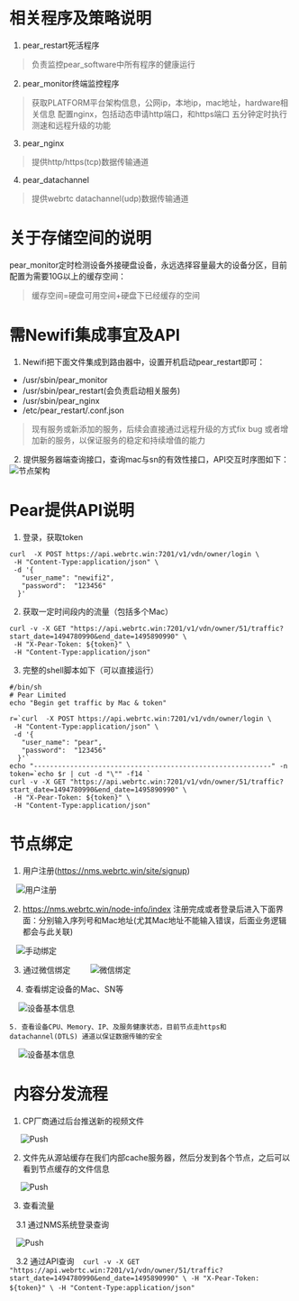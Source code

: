# 相关程序及策略说明
1. pear_restart死活程序
> 负责监控pear_software中所有程序的健康运行

2. pear_monitor终端监控程序
>  获取PLATFORM平台架构信息，公网ip，本地ip，mac地址，hardware相关信息
>  配置nginx，包括动态申请http端口，和https端口
>  五分钟定时执行测速和远程升级的功能

3. pear_nginx
>  提供http/https(tcp)数据传输通道 

4. pear_datachannel
>  提供webrtc datachannel(udp)数据传输通道 


# 关于存储空间的说明

 pear_monitor定时检测设备外接硬盘设备，永远选择容量最大的设备分区，目前配置为需要10G以上的缓存空间：
 > 缓存空间=硬盘可用空间+硬盘下已经缓存的空间
 
 
# 需Newifi集成事宜及API
   1. Newifi把下面文件集成到路由器中，设置开机启动pear_restart即可：
   * /usr/sbin/pear_monitor
   * /usr/sbin/pear_restart(会负责启动相关服务)
   * /usr/sbin/pear_nginx
   * /etc/pear_restart/.conf.json
   > 现有服务或新添加的服务，后续会直接通过远程升级的方式fix bug 或者增加新的服务，以保证服务的稳定和持续增值的能力
   
   2. 提供服务器端查询接口，查询mac与sn的有效性接口，API交互时序图如下：
   ![节点架构](fig/api_sequence.png)
   
   
 # Pear提供API说明
 1. 登录，获取token
 ```  shell
 curl  -X POST https://api.webrtc.win:7201/v1/vdn/owner/login \
  -H "Content-Type:application/json" \
  -d '{
    "user_name": "newifi2",
    "password":  "123456"
   }'

 ```
 2. 获取一定时间段内的流量（包括多个Mac）
 ``` shell
 curl -v -X GET "https://api.webrtc.win:7201/v1/vdn/owner/51/traffic?start_date=1494780990&end_date=1495890990" \
  -H "X-Pear-Token: ${token}" \
  -H "Content-Type:application/json" 
 ```
 3. 完整的shell脚本如下（可以直接运行）
 ``` shell
 #/bin/sh
# Pear Limited
echo "Begin get traffic by Mac & token"

r=`curl  -X POST https://api.webrtc.win:7201/v1/vdn/owner/login \
  -H "Content-Type:application/json" \
  -d '{
    "user_name": "pear",
    "password":  "123456"
   }'`
echo "-----------------------------------------------------------" -n
token=`echo $r | cut -d "\"" -f14 `
curl -v -X GET "https://api.webrtc.win:7201/v1/vdn/owner/51/traffic?start_date=1494780990&end_date=1495890990" \
  -H "X-Pear-Token: ${token}" \
  -H "Content-Type:application/json" 
 ```
 
 
 # 节点绑定
   1. 用户注册(https://nms.webrtc.win/site/signup)
   
    ![用户注册](fig/sign_in.png)
    
   2. https://nms.webrtc.win/node-info/index  注册完成或者登录后进入下面界面：分别输入序列号和Mac地址(尤其Mac地址不能输入错误，后面业务逻辑都会与此关联)

   
    ![手动绑定](fig/hand_bind.png)
   
   
   3. 通过微信绑定
     
     ![微信绑定](fig/wechat_bind.png)
     
    
    4. 查看绑定设备的Mac、SN等
    
     ![设备基本信息](fig/user_info.png)
     
     
    5. 查看设备CPU、Memory、IP、及服务健康状态，目前节点走https和datachannel(DTLS) 通道以保证数据传输的安全
    
     ![设备基本信息](fig/node_stat.png)
     
     
 #  内容分发流程
 
   1.  CP厂商通过后台推送新的视频文件
   
      ![Push](fig/cp_push.png)
      
   2.  文件先从源站缓存在我们内部cache服务器，然后分发到各个节点，之后可以看到节点缓存的文件信息
   
      ![Push](fig/node_cache.png)
      
   3.  查看流量
   
    3.1 通过NMS系统登录查询
       
    ![Push](fig/node_traffic.png)
    
    3.2 通过API查询
    ```
    curl -v -X GET "https://api.webrtc.win:7201/v1/vdn/owner/51/traffic?start_date=1494780990&end_date=1495890990" \
     -H "X-Pear-Token: ${token}" \
     -H "Content-Type:application/json" 
    ```
   
     
     
     


